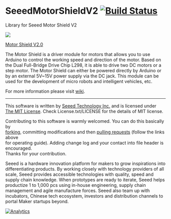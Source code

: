 # SeeedMotorShieldV2  [![Build Status](https://travis-ci.com/Seeed-Studio/SeeedMotorShieldV2.svg?branch=master)](https://travis-ci.com/Seeed-Studio/SeeedMotorShieldV2)
Library for Seeed Motor Shield V2

![](https://statics3.seeedstudio.com/images/105030001%201.jpg)

[Motor Shield V2.0](https://www.seeedstudio.com/s/Motor-Shield-V2.0-p-1377.html)


The Motor Shield is a driver module for motors that allows you to use Arduino to control the working speed and direction of the motor. Based on the Dual Full-Bridge Drive Chip L298, it is able to drive two DC motors or a step motor. The Motor Shield can either be powered directly by Arduino or by an external 5V~15V power supply via the DC jack. This module can be used for the development of micro robots and intelligent vehicles, etc.

For more information please visit [wiki](http://wiki.seeedstudio.com/Motor_Shield_V2.0/).

----

This software is written by [Seeed Technology Inc.](http://www.seeed.cc) and is licensed under [The MIT License](http://opensource.org/licenses/mit-license.php). Check License.txt/LICENSE for the details of MIT license.<br>

Contributing to this software is warmly welcomed. You can do this basically by<br>
[forking](https://help.github.com/articles/fork-a-repo), committing modifications and then [pulling requests](https://help.github.com/articles/using-pull-requests) (follow the links above<br>
for operating guide). Adding change log and your contact into file header is encouraged.<br>
Thanks for your contribution.

Seeed is a hardware innovation platform for makers to grow inspirations into differentiating products. By working closely with technology providers of all scale, Seeed provides accessible technologies with quality, speed and supply chain knowledge. When prototypes are ready to iterate, Seeed helps productize 1 to 1,000 pcs using in-house engineering, supply chain management and agile manufacture forces. Seeed also team up with incubators, Chinese tech ecosystem, investors and distribution channels to portal Maker startups beyond.

[![Analytics](https://ga-beacon.appspot.com/UA-46589105-3/NFC_Tag_M24LR6E)](https://github.com/igrigorik/ga-beacon)